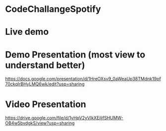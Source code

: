 # CodeChallangeSpotify

# Live demo



# Demo Presentation (most view to understand better)

https://docs.google.com/presentation/d/1HreOXsv9_0aWeaUp38TMdnk19pf70ckqIrBHyLMQ6wk/edit?usp=sharing

# Video Presentation

https://drive.google.com/file/d/1yHpV2yVIkXEiljfSHUMW-OB4w5bvdgkS/view?usp=sharing
